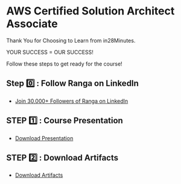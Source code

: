 # AWS Certified Solution Architect Associate

Thank You for Choosing to Learn from in28Minutes.

YOUR SUCCESS = OUR SUCCESS!

Follow these steps to get ready for the course!

## Step 0️⃣ : Follow Ranga on LinkedIn

- [Join 30,000+ Followers of Ranga on LinkedIn](https://links.in28minutes.com/lin)

## STEP 1️⃣ : Course Presentation

- [Download Presentation](https://github.com/in28minutes/course-material/raw/main/02-aws-certified-solution-architect-associate/AWSCertification-SolutionArchitectAssociate-Presentation.pdf)

## STEP 2️⃣ : Download Artifacts

- [Download Artifacts](https://github.com/in28minutes/course-material/raw/main/02-aws-certified-solution-architect-associate/course-downloads.zip)
